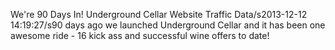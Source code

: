 We\'re 90 Days In! Underground Cellar Website Traffic Data/s2013-12-12 14:19:27/s90 days ago we launched Underground Cellar and it has been one awesome ride - 16 kick ass and successful wine offers to date! 